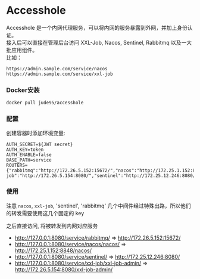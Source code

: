 # Accesshole
Accesshole 是一个内网代理服务，可以将内网的服务暴露到外网，并加上身份认证。  
接入后可以直接在管理后台访问 XXL-Job, Nacos, Sentinel, Rabbitmq 以及一大批应用组件。  
比如：
```
https://admin.sample.com/service/nacos
https://admin.sample.com/service/xxl-job
```

### Docker安装
```
docker pull jude95/accesshole
```

### 配置

创建容器时添加环境变量:
```
AUTH_SECRET=${JWT secret}
AUTH_KEY=token
AUTH_ENABLE=false
BASE_PATH=service
ROUTERS={"rabbitmq":"http://172.26.5.152:15672/","nacos":"http://172.25.1.152:8848/","xxl-job":"http://172.26.5.154:8080/","sentinel":"http://172.25.12.246:8080/"}
```

### 使用
注意 `nacos`, `xxl-job`, 'sentinel', 'rabbitmq' 几个中间件经过特殊出路，所以他们的转发需要使用这几个固定的 key

之后直接访问, 将被转发到内网对应服务
+ http://127.0.0.1:8080/service/rabbitmq/  =>  http://172.26.5.152:15672/
+ http://127.0.0.1:8080/service/nacos/nacos/  =>  http://172.25.1.152:8848/nacos/
+ http://127.0.0.1:8080/service/sentinel/  =>  http://172.25.12.246:8080/
+ http://127.0.0.1:8080/service/xxl-job/xxl-job-admin/  =>  http://172.26.5.154:8080/xxl-job-admin/
